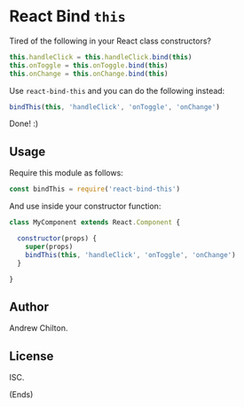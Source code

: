 # React Bind `this` #

Tired of the following in your React class constructors?

```js
this.handleClick = this.handleClick.bind(this)
this.onToggle = this.onToggle.bind(this)
this.onChange = this.onChange.bind(this)
```

Use `react-bind-this` and you can do the following instead:

```js
bindThis(this, 'handleClick', 'onToggle', 'onChange')
```

Done! :)

## Usage ##

Require this module as follows:

```js
const bindThis = require('react-bind-this')
```

And use inside your constructor function:

```js
class MyComponent extends React.Component {

  constructor(props) {
    super(props)
    bindThis(this, 'handleClick', 'onToggle', 'onChange')
  }

}
```

## Author ##

Andrew Chilton.

## License ##

ISC.

(Ends)

